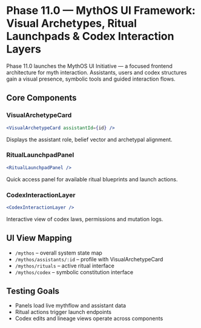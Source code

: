 # Phase 11.0 — MythOS UI Framework: Visual Archetypes, Ritual Launchpads & Codex Interaction Layers

Phase 11.0 launches the MythOS UI Initiative — a focused frontend architecture for myth interaction. Assistants, users and codex structures gain a visual presence, symbolic tools and guided interaction flows.

## Core Components

### VisualArchetypeCard
```jsx
<VisualArchetypeCard assistantId={id} />
```
Displays the assistant role, belief vector and archetypal alignment.

### RitualLaunchpadPanel
```jsx
<RitualLaunchpadPanel />
```
Quick access panel for available ritual blueprints and launch actions.

### CodexInteractionLayer
```jsx
<CodexInteractionLayer />
```
Interactive view of codex laws, permissions and mutation logs.

## UI View Mapping
- `/mythos` – overall system state map
- `/mythos/assistants/:id` – profile with VisualArchetypeCard
- `/mythos/rituals` – active ritual interface
- `/mythos/codex` – symbolic constitution interface

## Testing Goals
- Panels load live mythflow and assistant data
- Ritual actions trigger launch endpoints
- Codex edits and lineage views operate across components
